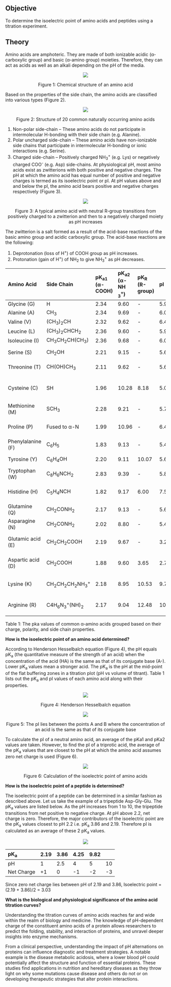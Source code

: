 ## Objective

To determine the isoelectric point of amino acids and peptides using a titration experiment.

## Theory

Amino acids are amphoteric. They are made of both ionizable acidic (α-carboxylic group) and basic
(α-amino group) moieties. Therefore, they can act as acids as well as an alkali depending on the pH of
the media.

<div align="center">
<img src="images/fig1.png" class="img-fluid">
<p>Figure 1: Chemical structure of an amino acid</p>
</div>

Based on the properties of the side chain, the amino acids are classified into various types (Figure
2).
<div align="center">
<img src="images/fig2new.png" class="img-fluid">
<p>Figure 2: Structure of 20 common naturally occurring amino acids</p>
</div>

1. Non-polar side-chain – These amino acids do not participate in intermolecular H-bonding with
their side chain (e.g. Alanine).
2. Polar uncharged side-chain – These amino acids have non-ionizable side chains that participate
in intermolecular H-bonding or ionic interactions (e.g. Serine).
3. Charged side-chain – Positively charged NH<sub>3</sub><sup>+</sup> (e.g. Lys) or negatively charged COO<sup>-</sup> (e.g. Asp)
side-chains.
At physiological pH, most amino acids exist as zwitterions with both positive and negative
charges. The pH at which the amino acid has equal number of positive and negative charges is
termed as its isoelectric point or pI. At pH values above and and below the pI, the amino acid
bears positive and negative charges respectively (Figure 3).

<div align="center">
<img src="images/fig3.png" class="img-fluid">
<p>Figure 3: A typical amino acid with neutral R-group transitions from positively charged
to a zwitterion and then to a negatively charged moiety as pH increases</p>
</div>

The zwitterion is a salt formed as a result of the acid-base reactions of the basic amino group
and acidic carboxylic group. The acid-base reactions are the following:
1. Deprotonation (loss of H<sup>+</sup>) of COOH group as pH increases.
2. Protonation (gain of H<sup>+</sup>) of NH<sub>2</sub> to give NH<sub>3</sub><sup>+</sup> as pH decreases.

Amino Acid | Side Chain | pK<sub>a1</sub> <br> (&alpha;- COOH) | pK<sub>a2</sub> <br>(&alpha;-NH <sub>3</sub><sup>+</sup>) | pK<sub>R</sub><br> (R-group)| pI| Properties |
:--|:--|:--|:--|:--|:--|:--|
Glycine (G)|H|2.34|9.60|-|5.97|Neutral
Alanine (A) | CH<sub>3</sub> | 2.34 | 9.69 | - | 6.01 | Neutral
Valine (V) | (CH<sub>3</sub>)<sub>2</sub>CH | 2.32 | 9.62 | - | 6.48 | Neutral
Leucine (L) | (CH<sub>3</sub>)<sub>2</sub>CHCH<sub>2</sub> | 2.36 | 9.60 |  - | 5.98 | Neutral
Isoleucine (I) | CH<sub>3</sub>CH<sub>2</sub>CH(CH<sub>3</sub>) | 2.36 | 9.68 | - | 6.02 | Neutral
Serine (S) | CH<sub>2</sub>OH | 2.21 | 9.15 | - | 5.68 | Polar, Hydrophilic
Threonine (T) | CH(OH)CH<sub>3</sub> | 2.11 | 9.62 | - | 5.60 | Polar, Hydrophilic
Cysteine (C) | SH  | 1.96 | 10.28 | 8.18 | 5.07 | Polar, can form disulfide bonds
Methionine (M) | SCH<sub>3</sub> | 2.28 | 9.21 | - | 5.74 | Nonpolar
Proline (P) | Fused to α-N | 1.99 | 10.96 | - | 6.48| Unique structure, cyclic
Phenylalanine (F) | C<sub>6</sub>H<sub>5</sub> | 1.83 | 9.13 | - | 5.48 | Nonpolar
Tyrosine (Y) | C<sub>6</sub>H<sub>4</sub>OH | 2.20 | 9.11 | 10.07 | 5.66 | Polar, Hydrophilic
Tryptophan (W) | C<sub>8</sub>H<sub>6</sub>NCH<sub>2</sub> | 2.83 | 9.39 | - | 5.89 | Nonpolar
Histidine (H) | C<sub>5</sub>H<sub>4</sub>NCH | 1.82 | 9.17 | 6.00 | 7.59 | Positively charged at neutral pH
Glutamine (Q) | CH<sub>2</sub>CONH<sub>2</sub> | 2.17 | 9.13 | - | 5.65 | Polar, Hydrophilic
Asparagine (N) |CH<sub>2</sub>CONH<sub>2</sub> | 2.02 | 8.80 | - | 5.41 | Polar, Hydrophilic
Glutamic acid (E) | CH<sub>2</sub>CH<sub>2</sub>COOH | 2.19 | 9.67 | - | 3.22 | Negatively charged at neutral pH
Aspartic acid (D) | CH<sub>2</sub>COOH | 1.88 | 9.60 | 3.65 | 2.77 | Negatively charged at neutral pH
Lysine (K) | CH<sub>2</sub>CH<sub>2</sub>CH<sub>2</sub>NH<sub>3</sub><sup>+</sup> | 2.18 | 8.95 | 10.53 | 9.74 | Positively charged at neutral pH
Arginine (R) | C4H<sub>6</sub>N<sub>3</sub><sup>+</sup>(NH)<sub>2</sub> | 2.17 | 9.04 | 12.48 | 10.76 | Positively charged at neutral pH


<p>Table 1: The pka values of common α-amino acids grouped based on their charge, polarity, and side
chain properties.</p>


**How is the isoelectric point of an amino acid determined?**

According to Henderson Hesselbalch equation (Figure 4), the pH equals pK<sub>a</sub> (the quantitative measure of the strength of an acid) when the concentration of the acid (HA) is the same as that of its conjugate base (A-). Lower pK<sub>a</sub> values mean a stronger acid. The pK<sub>a</sub> is the pH at the mid-point of the flat buffering zones in a titration plot (pH vs volume of titrant). Table 1 lists out the pK<sub>a</sub> and pI values of each amino acid along with their properties.

<div align="center">
<img src="images/fig4.png" class="img-fluid">
<p>Figure 4: Henderson Hesselbalch equation</p>
</div>

<div align="center">
<img src="images/fig5.png" class="img-fluid">
<p>Figure 5: The pI lies between the points A and B where the concentration of an acid is the same as that of its conjugate base</p>
</div>

To calculate the pI of a neutral amino acid, an average of the pKa1 and pKa2 values are taken. However, to find the pI of a triprotic acid, the average of the pK<sub>a</sub> values that are closest to the pH at which the amino acid assumes zero net charge is used (Figure 6).

<div align="center">
<img src="images/fig6.png" class="img-fluid">
<p>Figure 6: Calculation of the isoelectric point of amino acids</p>
</div>

**How is the isoelectric point of a peptide is determined?**

The isoelectric point of a peptide can be determined in a similar fashion as described above. Let us take the example of a tripeptide Asp-Gly-Glu. The pK<sub>a</sub> values are listed below. As the pH increases from 1 to 10, the tripeptide transitions from net positive to negative charge. At pH above 2.2, net charge is zero. Therefore, the major contributors of the isoelectric point are the pK<sub>a</sub> values closest to pH 2.2 i.e. pK<sub>a</sub> 3.86 and 2.19. Therefore pI is calculated as an average of these 2 pK<sub>a</sub> values.


<div align="center">
<img src="images/fig7.png" class="img-fluid">

</div>

pK<sub>a</sub>| 2.19 | 3.86 | 4.25 | 9.82 |  |
:--|:--|:--|:--|:--|:--|
pH | 1 | 2.5 | 4 | 5 | 10 | 
Net Charge| +1 | 0 | -1 | -2 | -3 |

Since zero net charge lies between pH of 2.19 and 3.86,
Isoelectric point = (2.19 + 3.86)/2 = 3.03




**What is the biological and physiological significance of the amino acid titration curves?**

Understanding the titration curves of amino acids reaches far and wide within the realm of biology and medicine. The knowledge of pH-dependent charge of the constituent amino acids of a protein allows researchers to predict the folding, stability, and interaction of proteins, and unravel deeper insights into enzyme mechanisms.
  

From a clinical perspective, understanding the impact of pH alternations on proteins can influence diagnostic and treatment strategies. A notable example is the disease metabolic acidosis, where a lower blood pH could potentially affect the structure and function of essential proteins. These studies find applications in nutrition and hereditary diseases as they throw light on why some mutations cause disease and others do not or on developing therapeutic strategies that alter protein interactions.